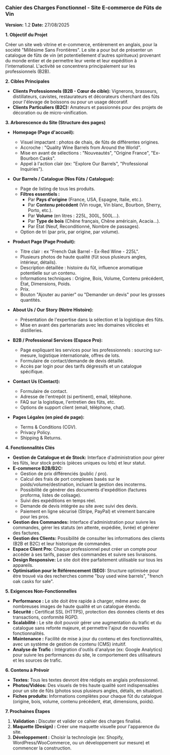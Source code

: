 ### **Cahier des Charges Fonctionnel - Site E-commerce de Fûts de Vin**

**Version:** 1.2
**Date:** 27/08/2025

**1. Objectif du Projet**

Créer un site web vitrine et e-commerce, entièrement en anglais, pour la société "Millésime Sans Frontières". Le site a pour but de présenter un catalogue de fûts de vin (et potentiellement d'autres spiritueux) provenant du monde entier et de permettre leur vente et leur expédition à l'international. L'activité se concentrera principalement sur les professionnels (B2B).

**2. Cibles Principales**

*   **Clients Professionnels (B2B - Cœur de cible):** Vignerons, brasseurs, distillateurs, cavistes, restaurateurs et décorateurs cherchant des fûts pour l'élevage de boissons ou pour un usage décoratif.
*   **Clients Particuliers (B2C):** Amateurs et passionnés pour des projets de décoration ou de micro-vinification.

**3. Arborescence du Site (Structure des pages)**

*   **Homepage (Page d'accueil):**
    *   Visuel impactant : photos de chais, de fûts de différentes origines.
    *   Accroche : "Quality Wine Barrels from Around the World".
    *   Mise en avant de sélections : "Nouveautés", "Origine France", "Ex-Bourbon Casks".
    *   Appel à l'action clair (ex: "Explore Our Barrels", "Professional Inquiries").

*   **Our Barrels / Catalogue (Nos Fûts / Catalogue):**
    *   Page de listing de tous les produits.
    *   **Filtres essentiels :**
        *   Par **Pays d'origine** (France, USA, Espagne, Italie, etc.).
        *   Par **Contenu précédent** (Vin rouge, Vin blanc, Bourbon, Sherry, Porto, etc.).
        *   Par **Volume** (en litres : 225L, 300L, 500L...).
        *   Par **Type de bois** (Chêne français, Chêne américain, Acacia...).
        *   Par État (Neuf, Reconditionné, Nombre de passages).
    *   Option de tri (par prix, par origine, par volume).

*   **Product Page (Page Produit):**
    *   Titre clair : ex "French Oak Barrel - Ex-Red Wine - 225L".
    *   Plusieurs photos de haute qualité (fût sous plusieurs angles, intérieur, détails).
    *   Description détaillée : histoire du fût, influence aromatique potentielle sur un contenu.
    *   Informations techniques : Origine, Bois, Volume, Contenu précédent, État, Dimensions, Poids.
    *   Prix.
    *   Bouton "Ajouter au panier" ou "Demander un devis" pour les grosses quantités.

*   **About Us / Our Story (Notre Histoire):**
    *   Présentation de l'expertise dans la sélection et la logistique des fûts.
    *   Mise en avant des partenariats avec les domaines viticoles et distilleries.

*   **B2B / Professional Services (Espace Pro):**
    *   Page expliquant les services pour les professionnels : sourcing sur-mesure, logistique internationale, offres de lots.
    *   Formulaire de contact/demande de devis détaillé.
    *   Accès par login pour des tarifs dégressifs et un catalogue spécifique.

*   **Contact Us (Contact):**
    *   Formulaire de contact.
    *   Adresse de l'entrepôt (si pertinent), email, téléphone.
    *   FAQ sur la logistique, l'entretien des fûts, etc.
    *   Options de support client (email, téléphone, chat).

*   **Pages Légales (en pied de page):**
    *   Terms & Conditions (CGV).
    *   Privacy Policy.
    *   Shipping & Returns.

**4. Fonctionnalités Clés**

*   **Gestion de Catalogue et de Stock:** Interface d'administration pour gérer les fûts, leur stock précis (pièces uniques ou lots) et leur statut.
*   **E-commerce B2B/B2C:**
    *   Gestion de prix différenciés (public / pro).
    *   Calcul des frais de port complexes basés sur le poids/volume/destination, incluant la gestion des incoterms.
    *   Possibilité de générer des documents d'expédition (factures proforma, listes de colisage).
    *   Suivi des expéditions en temps réel.
    *   Demande de devis intégrée au site avec suivi des devis.
    *   Paiement en ligne sécurisé (Stripe, PayPal) et virement bancaire pour les pros.
*   **Gestion des Commandes:** Interface d'administration pour suivre les commandes, gérer les statuts (en attente, expédiée, livrée) et générer des factures.
*   **Gestion des Clients:** Possibilité de consulter les informations des clients (B2B et B2C) et leur historique de commandes.
*   **Espace Client Pro:** Chaque professionnel peut créer un compte pour accéder à ses tarifs, passer des commandes et suivre ses livraisons.
*   **Design Responsive:** Le site doit être parfaitement utilisable sur tous les appareils.
*   **Optimisation pour le Référencement (SEO):** Structure optimisée pour être trouvé via des recherches comme "buy used wine barrels", "french oak casks for sale".

**5. Exigences Non-Fonctionnelles**

*   **Performance :** Le site doit être rapide à charger, même avec de nombreuses images de haute qualité et un catalogue étendu.
*   **Sécurité :** Certificat SSL (HTTPS), protection des données clients et des transactions, conformité RGPD.
*   **Scalabilité :** Le site doit pouvoir gérer une augmentation du trafic et du catalogue sans refonte majeure, et permettre l'ajout de nouvelles fonctionnalités.
*   **Maintenance :** Facilité de mise à jour du contenu et des fonctionnalités, avec un système de gestion de contenu (CMS) intuitif.
*   **Analyse de Trafic :** Intégration d'outils d'analyse (ex: Google Analytics) pour suivre les performances du site, le comportement des utilisateurs et les sources de trafic.

**6. Contenu à Prévoir**

*   **Textes:** Tous les textes devront être rédigés en anglais professionnel.
*   **Photos/Vidéos:** Des visuels de très haute qualité sont indispensables pour un site de fûts (photos sous plusieurs angles, détails, en situation).
*   **Fiches produits:** Informations complètes pour chaque fût du catalogue (origine, bois, volume, contenu précédent, état, dimensions, poids).

**7. Prochaines Étapes**

1.  **Validation :** Discuter et valider ce cahier des charges finalisé.
2.  **Maquette (Design) :** Créer une maquette visuelle pour l'apparence du site.
3.  **Développement :** Choisir la technologie (ex: Shopify, WordPress/WooCommerce, ou un développement sur mesure) et commencer la construction.
